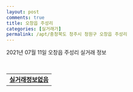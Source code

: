 ```yaml
---
layout: post
comments: true
title: 오창읍 주성리
categories: [실거래가]
permalink: /apt/충청북도 청주시 청원구 오창읍 주성리
---
```


2021년 07월 11일 오창읍 주성리 실거래 정보

<script type="text/javascript">
  google.charts.load('current', {'packages':['corechart']});
  google.charts.setOnLoadCallback(drawChart);

  function drawChart() {
    var data = google.visualization.arrayToDataTable([['거래일', '매매', '전월세', '전매'], ['20-07', 2, 121, 0], ['20-08', 10, 186, 0], ['20-09', 7, 184, 0], ['20-10', 4, 195, 0], ['20-11', 5, 116, 0], ['20-12', 14, 118, 0], ['21-01', 18, 114, 0], ['21-02', 4, 134, 0], ['21-03', 8, 162, 0], ['21-04', 5, 139, 0], ['21-05', 3, 101, 0], ['21-06', 2, 103, 0], ['21-07', 0, 18, 0]]);

    var options = {
      title: '최근 1년간 유형별 거래량 추이',
      legend: { position: 'bottom' }
    };

    var chart = new google.visualization.LineChart(document.getElementById('columnchart_material'));
    chart.draw(data, (options));년간 
  }
</script>

<div id="columnchart_material" style="width: 95%; margin-left: -35px; display: block"></div>
<br>
<table>
  <tr>
    <td colspan="4" style="font-weight: bold;"><a href="https://search.naver.com/search.naver?query=오창읍 주성리 실거래정보없음">실거래정보없음</a></td>
  </tr>
    
</table>
    